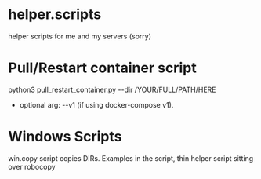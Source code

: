 # helper.scripts
helper scripts for me and my servers (sorry)

# Pull/Restart container script
python3 pull_restart_container.py --dir /YOUR/FULL/PATH/HERE
- optional arg: --v1 (if using docker-compose v1).

# Windows Scripts
win.copy script copies DIRs. Examples in the script, thin helper script sitting over robocopy
